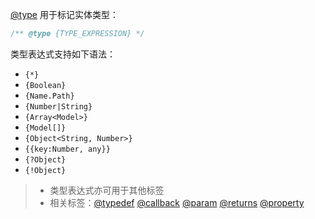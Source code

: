 [@type](http://usejsdoc.org/tags-type.html) 用于标记实体类型：

```js
/** @type {TYPE_EXPRESSION} */
```

类型表达式支持如下语法：

- `{*}`
- `{Boolean}`
- `{Name.Path}`
- `{Number|String}`
- `{Array<Model>}`
- `{Model[]}`
- `{Object<String, Number>}`
- `{{key:Number, any}}`
- `{?Object}`
- `{!Object}`

> - 类型表达式亦可用于其他标签
> - 相关标签：[@typedef](http://usejsdoc.org/tags-typedef.html) [@callback](http://usejsdoc.org/tags-callback.html) [@param](http://usejsdoc.org/tags-param.html) [@returns](http://usejsdoc.org/tags-returns.html) [@property](http://usejsdoc.org/tags-property.html)
